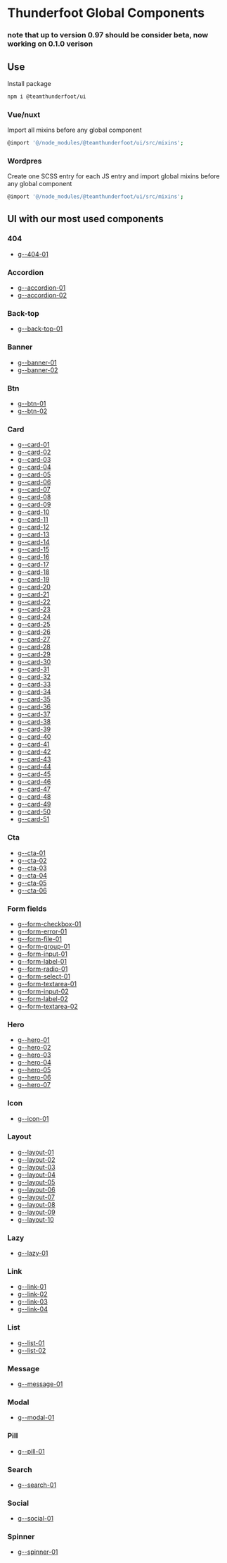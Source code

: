 # Thunderfoot Global Components

### note that up to version 0.97 should be consider beta, now working on 0.1.0 verison

## Use

Install package

```sh
npm i @teamthunderfoot/ui
```

### Vue/nuxt

Import all mixins before any global component

```sh
@import '@/node_modules/@teamthunderfoot/ui/src/mixins';
```

### Wordpres

Create one SCSS entry for each JS entry and import global mixins before any global component

```sh
@import '@/node_modules/@teamthunderfoot/ui/src/mixins';
```

## UI with our most used components

### 404

- [g--404-01](https://github.com/team-thunderfoot/ui/blob/main/src/ui/404/404-01/readme.md)

### Accordion

- [g--accordion-01](https://github.com/team-thunderfoot/ui/blob/main/src/ui/accordion/accordion-01/readme.md)
- [g--accordion-02](https://github.com/team-thunderfoot/ui/blob/main/src/ui/accordion/accordion-02/readme.md)

### Back-top

- [g--back-top-01](https://github.com/team-thunderfoot/ui/blob/main/src/ui/back-top/back-top-01/readme.md)

### Banner

- [g--banner-01](https://github.com/team-thunderfoot/ui/blob/main/src/ui/banner/banner-01/readme.md)
- [g--banner-02](https://github.com/team-thunderfoot/ui/blob/main/src/ui/banner/banner-02/readme.md)

### Btn

- [g--btn-01](https://github.com/team-thunderfoot/ui/blob/main/src/ui/btn/btn-01/readme.md)
- [g--btn-02](https://github.com/team-thunderfoot/ui/blob/main/src/ui/btn/btn-02/readme.md)

### Card

- [g--card-01](https://github.com/team-thunderfoot/ui/blob/main/src/ui/card/card-01/readme.md)
- [g--card-02](https://github.com/team-thunderfoot/ui/blob/main/src/ui/card/card-02/readme.md)
- [g--card-03](https://github.com/team-thunderfoot/ui/blob/main/src/ui/card/card-03/readme.md)
- [g--card-04](https://github.com/team-thunderfoot/ui/blob/main/src/ui/card/card-04/readme.md)
- [g--card-05](https://github.com/team-thunderfoot/ui/blob/main/src/ui/card/card-05/readme.md)
- [g--card-06](https://github.com/team-thunderfoot/ui/blob/main/src/ui/card/card-06/readme.md)
- [g--card-07](https://github.com/team-thunderfoot/ui/blob/main/src/ui/card/card-07/readme.md)
- [g--card-08](https://github.com/team-thunderfoot/ui/blob/main/src/ui/card/card-08/readme.md)
- [g--card-09](https://github.com/team-thunderfoot/ui/blob/main/src/ui/card/card-09/readme.md)
- [g--card-10](https://github.com/team-thunderfoot/ui/blob/main/src/ui/card/card-10/readme.md)
- [g--card-11](https://github.com/team-thunderfoot/ui/blob/main/src/ui/card/card-11/readme.md)
- [g--card-12](https://github.com/team-thunderfoot/ui/blob/main/src/ui/card/card-12/readme.md)
- [g--card-13](https://github.com/team-thunderfoot/ui/blob/main/src/ui/card/card-13/readme.md)
- [g--card-14](https://github.com/team-thunderfoot/ui/blob/main/src/ui/card/card-14/readme.md)
- [g--card-15](https://github.com/team-thunderfoot/ui/blob/main/src/ui/card/card-15/readme.md)
- [g--card-16](https://github.com/team-thunderfoot/ui/blob/main/src/ui/card/card-16/readme.md)
- [g--card-17](https://github.com/team-thunderfoot/ui/blob/main/src/ui/card/card-17/readme.md)
- [g--card-18](https://github.com/team-thunderfoot/ui/blob/main/src/ui/card/card-18/readme.md)
- [g--card-19](https://github.com/team-thunderfoot/ui/blob/main/src/ui/card/card-19/readme.md)
- [g--card-20](https://github.com/team-thunderfoot/ui/blob/main/src/ui/card/card-20/readme.md)
- [g--card-21](https://github.com/team-thunderfoot/ui/blob/main/src/ui/card/card-21/readme.md)
- [g--card-22](https://github.com/team-thunderfoot/ui/blob/main/src/ui/card/card-22/readme.md)
- [g--card-23](https://github.com/team-thunderfoot/ui/blob/main/src/ui/card/card-23/readme.md)
- [g--card-24](https://github.com/team-thunderfoot/ui/blob/main/src/ui/card/card-24/readme.md)
- [g--card-25](https://github.com/team-thunderfoot/ui/blob/main/src/ui/card/card-25/readme.md)
- [g--card-26](https://github.com/team-thunderfoot/ui/blob/main/src/ui/card/card-26/readme.md)
- [g--card-27](https://github.com/team-thunderfoot/ui/blob/main/src/ui/card/card-27/readme.md)
- [g--card-28](https://github.com/team-thunderfoot/ui/blob/main/src/ui/card/card-28/readme.md)
- [g--card-29](https://github.com/team-thunderfoot/ui/blob/main/src/ui/card/card-29/readme.md)
- [g--card-30](https://github.com/team-thunderfoot/ui/blob/main/src/ui/card/card-30/readme.md)
- [g--card-31](https://github.com/team-thunderfoot/ui/blob/main/src/ui/card/card-31/readme.md)
- [g--card-32](https://github.com/team-thunderfoot/ui/blob/main/src/ui/card/card-32/readme.md)
- [g--card-33](https://github.com/team-thunderfoot/ui/blob/main/src/ui/card/card-33/readme.md)
- [g--card-34](https://github.com/team-thunderfoot/ui/blob/main/src/ui/card/card-34/readme.md)
- [g--card-35](https://github.com/team-thunderfoot/ui/blob/main/src/ui/card/card-35/readme.md)
- [g--card-36](https://github.com/team-thunderfoot/ui/blob/main/src/ui/card/card-36/readme.md)
- [g--card-37](https://github.com/team-thunderfoot/ui/blob/main/src/ui/card/card-37/readme.md)
- [g--card-38](https://github.com/team-thunderfoot/ui/blob/main/src/ui/card/card-38/readme.md)
- [g--card-39](https://github.com/team-thunderfoot/ui/blob/main/src/ui/card/card-39/readme.md)
- [g--card-40](https://github.com/team-thunderfoot/ui/blob/main/src/ui/card/card-40/readme.md)
- [g--card-41](https://github.com/team-thunderfoot/ui/blob/main/src/ui/card/card-41/readme.md)
- [g--card-42](https://github.com/team-thunderfoot/ui/blob/main/src/ui/card/card-42/readme.md)
- [g--card-43](https://github.com/team-thunderfoot/ui/blob/main/src/ui/card/card-43/readme.md)
- [g--card-44](https://github.com/team-thunderfoot/ui/blob/main/src/ui/card/card-44/readme.md)
- [g--card-45](https://github.com/team-thunderfoot/ui/blob/main/src/ui/card/card-45/readme.md)
- [g--card-46](https://github.com/team-thunderfoot/ui/blob/main/src/ui/card/card-46/readme.md)
- [g--card-47](https://github.com/team-thunderfoot/ui/blob/main/src/ui/card/card-47/readme.md)
- [g--card-48](https://github.com/team-thunderfoot/ui/blob/main/src/ui/card/card-48/readme.md)
- [g--card-49](https://github.com/team-thunderfoot/ui/blob/main/src/ui/card/card-49/readme.md)
- [g--card-50](https://github.com/team-thunderfoot/ui/blob/main/src/ui/card/card-50/readme.md)
- [g--card-51](https://github.com/team-thunderfoot/ui/blob/main/src/ui/card/card-51/readme.md)

### Cta

- [g--cta-01](https://github.com/team-thunderfoot/ui/blob/main/src/ui/cta/cta-01/readme.md)
- [g--cta-02](https://github.com/team-thunderfoot/ui/blob/main/src/ui/cta/cta-02/readme.md)
- [g--cta-03](https://github.com/team-thunderfoot/ui/blob/main/src/ui/cta/cta-03/readme.md)
- [g--cta-04](https://github.com/team-thunderfoot/ui/blob/main/src/ui/cta/cta-04/readme.md)
- [g--cta-05](https://github.com/team-thunderfoot/ui/blob/main/src/ui/cta/cta-05/readme.md)
- [g--cta-06](https://github.com/team-thunderfoot/ui/blob/main/src/ui/cta/cta-06/readme.md)

### Form fields

- [g--form-checkbox-01](https://github.com/team-thunderfoot/ui/blob/main/src/ui/form-fields/form-checkbox-01/readme.md)
- [g--form-error-01](https://github.com/team-thunderfoot/ui/blob/main/src/ui/form-fields/form-error-01/readme.md)
- [g--form-file-01](https://github.com/team-thunderfoot/ui/blob/main/src/ui/form-fields/form-file-01/readme.md)
- [g--form-group-01](https://github.com/team-thunderfoot/ui/blob/main/src/ui/form-fields/form-group-01/readme.md)
- [g--form-input-01](https://github.com/team-thunderfoot/ui/blob/main/src/ui/form-fields/form-input-01/readme.md)
- [g--form-label-01](https://github.com/team-thunderfoot/ui/blob/main/src/ui/form-fields/form-label-01/readme.md)
- [g--form-radio-01](https://github.com/team-thunderfoot/ui/blob/main/src/ui/form-fields/form-radio-01/readme.md)
- [g--form-select-01](https://github.com/team-thunderfoot/ui/blob/main/src/ui/form-fields/form-select-01/readme.md)
- [g--form-textarea-01](https://github.com/team-thunderfoot/ui/blob/main/src/ui/form-fields/form-textarea-01/readme.md)
- [g--form-input-02](https://github.com/team-thunderfoot/ui/blob/main/src/ui/form-fields/form-input-02/readme.md)
- [g--form-label-02](https://github.com/team-thunderfoot/ui/blob/main/src/ui/form-fields/form-label-02/readme.md)
- [g--form-textarea-02](https://github.com/team-thunderfoot/ui/blob/main/src/ui/form-fields/form-textarea-02/readme.md)

### Hero

- [g--hero-01](https://github.com/team-thunderfoot/ui/blob/main/src/ui/hero/hero-01/readme.md)
- [g--hero-02](https://github.com/team-thunderfoot/ui/blob/main/src/ui/hero/hero-02/readme.md)
- [g--hero-03](https://github.com/team-thunderfoot/ui/blob/main/src/ui/hero/hero-03/readme.md)
- [g--hero-04](https://github.com/team-thunderfoot/ui/blob/main/src/ui/hero/hero-04/readme.md)
- [g--hero-05](https://github.com/team-thunderfoot/ui/blob/main/src/ui/hero/hero-05/readme.md)
- [g--hero-06](https://github.com/team-thunderfoot/ui/blob/main/src/ui/hero/hero-06/readme.md)
- [g--hero-07](https://github.com/team-thunderfoot/ui/blob/main/src/ui/hero/hero-07/readme.md)

### Icon

- [g--icon-01](https://github.com/team-thunderfoot/ui/blob/main/src/ui/icon/icon-01/readme.md)

### Layout

- [g--layout-01](https://github.com/team-thunderfoot/ui/tree/main/src/ui/layout/layout-01/readme.md)
- [g--layout-02](https://github.com/team-thunderfoot/ui/tree/main/src/ui/layout/layout-02/readme.md)
- [g--layout-03](https://github.com/team-thunderfoot/ui/tree/main/src/ui/layout/layout-03/readme.md)
- [g--layout-04](https://github.com/team-thunderfoot/ui/tree/main/src/ui/layout/layout-04/readme.md)
- [g--layout-05](https://github.com/team-thunderfoot/ui/tree/main/src/ui/layout/layout-05/readme.md)
- [g--layout-06](https://github.com/team-thunderfoot/ui/tree/main/src/ui/layout/layout-06/readme.md)
- [g--layout-07](https://github.com/team-thunderfoot/ui/tree/main/src/ui/layout/layout-07/readme.md)
- [g--layout-08](https://github.com/team-thunderfoot/ui/tree/main/src/ui/layout/layout-08/readme.md)
- [g--layout-09](https://github.com/team-thunderfoot/ui/tree/main/src/ui/layout/layout-09/readme.md)
- [g--layout-10](https://github.com/team-thunderfoot/ui/tree/main/src/ui/layout/layout-10/readme.md)

### Lazy

- [g--lazy-01](https://github.com/team-thunderfoot/ui/tree/main/src/ui/lazy/lazy-01/readme.md)

### Link

- [g--link-01](https://github.com/team-thunderfoot/ui/blob/main/src/ui/link/link-01/readme.md)
- [g--link-02](https://github.com/team-thunderfoot/ui/blob/main/src/ui/link/link-02/readme.md)
- [g--link-03](https://github.com/team-thunderfoot/ui/blob/main/src/ui/link/link-03/readme.md)
- [g--link-04](https://github.com/team-thunderfoot/ui/blob/main/src/ui/link/link-04/readme.md)

### List

- [g--list-01](https://github.com/team-thunderfoot/ui/blob/main/src/ui/list/g--list-01/readme.md)
- [g--list-02](https://github.com/team-thunderfoot/ui/blob/main/src/ui/list/g--list-02/readme.md)

### Message

- [g--message-01](https://github.com/team-thunderfoot/ui/blob/main/src/ui/message/message-01/readme.md)

### Modal

- [g--modal-01](https://github.com/team-thunderfoot/ui/blob/main/src/ui/modal/modal-01/readme.md)

### Pill

- [g--pill-01](https://github.com/team-thunderfoot/ui/blob/main/src/ui/pill/pill-01/readme.md)

### Search

- [g--search-01](https://github.com/team-thunderfoot/ui/blob/main/src/ui/search/search-01/readme.md)

### Social

- [g--social-01](https://github.com/team-thunderfoot/ui/blob/main/src/ui/social/social-01/readme.md)

### Spinner

- [g--spinner-01](https://github.com/team-thunderfoot/ui/blob/main/src/ui/spinner/spinner-01/readme.md)
